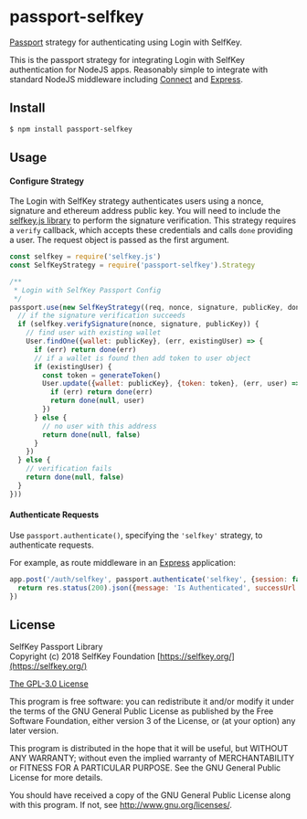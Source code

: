# passport-selfkey

[Passport](http://passportjs.org/) strategy for authenticating using Login with SelfKey.

This is the passport strategy for integrating Login with SelfKey authentication for NodeJS apps.  Reasonably simple to integrate with standard NodeJS middleware including [Connect](http://www.senchalabs.org/connect/) and [Express](http://expressjs.com/).

## Install

```bash
$ npm install passport-selfkey
```

## Usage

#### Configure Strategy

The Login with SelfKey strategy authenticates users using a nonce, signature and ethereum address public key.  You will need to include the [selfkey.js library](https://github.com/SelfKeyFoundation/selfkey.js) to perform the signature verification.  This strategy requires a `verify` callback, which accepts these credentials and calls `done` providing a user.  The request object is passed as the first argument. 

```js
const selfkey = require('selfkey.js')
const SelfKeyStrategy = require('passport-selfkey').Strategy

/**
 * Login with SelfKey Passport Config
 */
passport.use(new SelfKeyStrategy((req, nonce, signature, publicKey, done) => {
  // if the signature verification succeeds
  if (selfkey.verifySignature(nonce, signature, publicKey)) {
    // find user with existing wallet
    User.findOne({wallet: publicKey}, (err, existingUser) => {
      if (err) return done(err) 
      // if a wallet is found then add token to user object
      if (existingUser) {
        const token = generateToken()
        User.update({wallet: publicKey}, {token: token}, (err, user) => {
          if (err) return done(err)
          return done(null, user)
        })
      } else {
        // no user with this address
        return done(null, false)
      }
    })
  } else {
    // verification fails
    return done(null, false)
  }
}))
```

#### Authenticate Requests

Use `passport.authenticate()`, specifying the `'selfkey'` strategy, to authenticate requests.

For example, as route middleware in an [Express](http://expressjs.com/) application:

```js
app.post('/auth/selfkey', passport.authenticate('selfkey', {session: false}), (req, res) => {
  return res.status(200).json({message: 'Is Authenticated', successUrl: 'https://example.com/success.html'})
})
```

## License
SelfKey Passport Library    
Copyright (c) 2018 SelfKey Foundation [https://selfkey.org/](https://selfkey.org/)

[The GPL-3.0 License](http://opensource.org/licenses/GPL-3.0)

This program is free software: you can redistribute it and/or modify
it under the terms of the GNU General Public License as published by
the Free Software Foundation, either version 3 of the License, or
(at your option) any later version.

This program is distributed in the hope that it will be useful,
but WITHOUT ANY WARRANTY; without even the implied warranty of
MERCHANTABILITY or FITNESS FOR A PARTICULAR PURPOSE.  See the
GNU General Public License for more details.

You should have received a copy of the GNU General Public License
along with this program.  If not, see <http://www.gnu.org/licenses/>.
